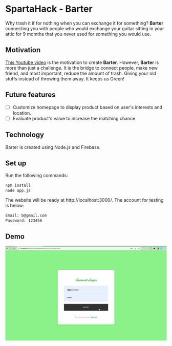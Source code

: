 # SpartaHack - Barter

Why trash it if for nothing when you can exchange it for something? **Barter** connecting you with people who would exchange your guitar sitting in your attic for 9 momths that you never used for something you would use.

## Motivation

[This Youtube video](https://www.youtube.com/watch?v=Gxb3L8d0UtY) is the motivation to create **Barter**. However, **Barter** is more than just a challenge. It is the bridge to connect people, make new friend, and most important, reduce the amount of trash. Giving your old stuffs instead of throwing them away. It keeps us Green!

## Future features

- [ ] Customize homepage to display product based on user's interests and location.
- [ ] Evaluate product's value to increase the matching chance.

## Technology

Barter is created using Node.js and Firebase.

## Set up

Run the following commands:

```
npm install
node app.js
```

The website will be ready at http://localhost:3000/. The account for testing is below:

```
Email: b@gmail.com
Password: 123456
```

## Demo
![](demo.gif)

